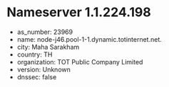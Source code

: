 # Nameserver 1.1.224.198

* as_number: 23969
* name: node-j46.pool-1-1.dynamic.totinternet.net.
* city: Maha Sarakham
* country: TH
* organization: TOT Public Company Limited
* version: Unknown
* dnssec: false
